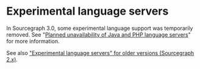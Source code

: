 # Experimental language servers

In Sourcegraph 3.0, some experimental language support was temporarily removed. See "[Planned unavailability of Java and PHP language servers](https://about.sourcegraph.com/blog/java-php-experimental-language-servers-temporarily-unavailable)" for more information.

See also ["Experimental language servers" for older versions (Sourcegraph 2.x)](https://docs.sourcegraph.com/@v2.12.3/extensions/language_servers/experimental_language_servers).
